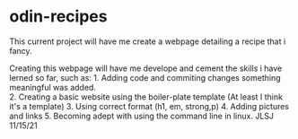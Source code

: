 # odin-recipes
This current project will have me create a webpage detailing a recipe that i fancy. 

Creating this webpage will have me develope and cement the skills i have lerned so far, such as: 
    1. Adding code and  commiting changes something meaningful was added.  
    2. Creating a basic website using the boiler-plate template (At least I think it's a template)
    3. Using correct format (h1, em, strong,p)
    4. Adding pictures and links
    5. Becoming adept with using the command line in linux.
JLSJ 11/15/21